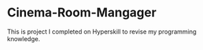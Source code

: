 # Cinema-Room-Mangager
This is project I completed on Hyperskill to revise my programming knowledge.
